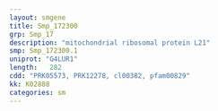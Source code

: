 ```yaml
---
layout: smgene
title: Smp_172300
grp: Smp_17
description: "mitochondrial ribosomal protein L21"
smp: Smp_172300.1
uniprot: "G4LUR1"
length:   282
cdd: "PRK05573, PRK12278, cl00382, pfam00829"
kk: K02888
categories: sm
---
```

